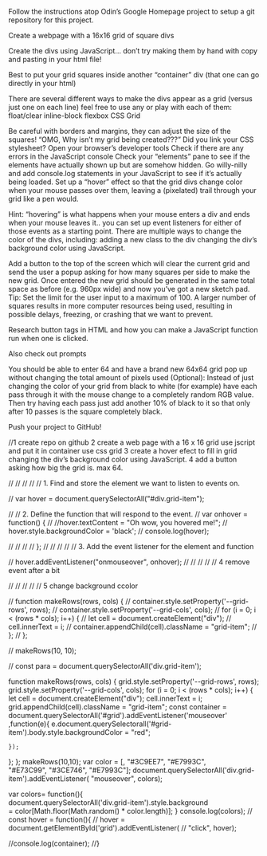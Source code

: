 Follow the instructions atop Odin’s Google Homepage project to setup a git repository for this project.

Create a webpage with a 16x16 grid of square divs

Create the divs using JavaScript… don’t try making them by hand with copy and pasting in your html file!

Best to put your grid squares inside another “container” div (that one can go directly in your html)

There are several different ways to make the divs appear as a grid (versus just one on each line) feel free to use any or play with each of them:
float/clear
inline-block
flexbox
CSS Grid

Be careful with borders and margins, they can adjust the size of the squares!
“OMG, Why isn’t my grid being created???”
Did you link your CSS stylesheet?
Open your browser’s developer tools
Check if there are any errors in the JavaScript console
Check your “elements” pane to see if the elements have actually shown up but are somehow hidden.
Go willy-nilly and add console.log statements in your JavaScript to see if it’s actually being loaded.
Set up a “hover” effect so that the grid divs change color when your mouse passes over them, leaving a (pixelated) trail through your grid like a pen would.


Hint: “hovering” is what happens when your mouse enters a div and ends when your mouse leaves it.. you can set up event listeners for either of those events as a starting point.
There are multiple ways to change the color of the divs, including:
adding a new class to the div
changing the div’s background color using JavaScript.

Add a button to the top of the screen which will clear the current grid and send the user a popup asking for how many squares per side to make the new grid. Once entered the new grid should be generated in the same total space as before (e.g. 960px wide) and now you’ve got a new sketch pad. Tip: Set the limit for the user input to a maximum of 100. A larger number of squares results in more computer resources being used, resulting in possible delays, freezing, or crashing that we want to prevent.

Research button tags in HTML and how you can make a JavaScript function run when one is clicked.

Also check out prompts

You should be able to enter 64 and have a brand new 64x64 grid pop up without changing the total amount of pixels used
(Optional): Instead of just changing the color of your grid from black to white (for example) have each pass through it with the mouse change to a completely random RGB value. Then try having each pass just add another 10% of black to it so that only after 10 passes is the square completely black.

Push your project to GitHub!



//1 create repo on github
2 create a web page with a 16 x 16 grid use jscript and put it in container use css grid
3 create a hover efect to fill in grid changing the div’s background color using JavaScript.
4 add a button asking how big the grid is. max 64.
  
  // // //   // // 1. Find and store the element we want to listen to events on.

// var hover = document.querySelectorAll("#div.grid-item");
    
//   // 2. Define the function that will respond to the event.
//   var onhover = function() {
//       //hover.textContent = "Oh wow, you hovered me!";
//       hover.style.backgroundColor = 'black';
//       console.log(hover);

// // //   // };
// // //   // // 3. Add the event listener for the element and function

// hover.addEventListener("onmouseover", onhover);
// // //   // // 4 remove event after a bit
  
// // //   // // 5 change background ccolor

// function makeRows(rows, cols) {
//   container.style.setProperty('--grid-rows', rows);
//   container.style.setProperty('--grid-cols', cols);
//   for (i = 0; i < (rows * cols); i++) {
//     let cell = document.createElement("div");
//     cell.innerText = i;
//     container.appendChild(cell).className = "grid-item";
//   };
// };

// makeRows(10, 10);

// const para = document.querySelectorAll('div.grid-item');



 function makeRows(rows, cols) {
  grid.style.setProperty('--grid-rows', rows);
  grid.style.setProperty('--grid-cols', cols);
  for (i = 0; i < (rows * cols); i++) {
    let cell = document.createElement("div");
    cell.innerText = i;
    grid.appendChild(cell).className = "grid-item";
    const container = document.querySelectorAll('#grid').addEventListener('mouseover' ,function(e){
      e.document.querySelectorall('#grid-item').body.style.backgroundColor = "red";
      
    });
  };
};
makeRows(10,10);
var color = [, "#3C9EE7", "#E7993C",  
 "#E73C99", "#3CE746", "#E7993C"]; 
document.querySelectorAll('div.grid-item').addEventListener( 
  "mouseover", colors);

var colors= function(){  
    document.querySelectorAll('div.grid-item').style.background  
        = color[Math.floor(Math.random() * color.length)]; 
    }
    console.log(colors);
// const hover = function(){
//   hover = document.getElementById('grid').addEventListener( 
//      "click", hover);

  //console.log(container);
//}

